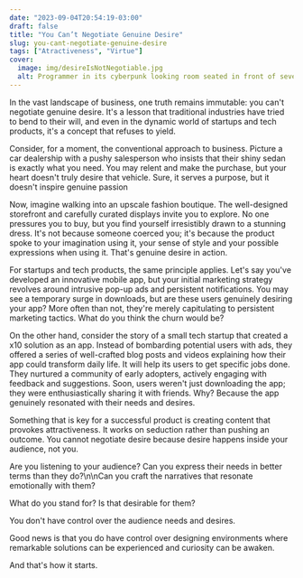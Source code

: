 ```yaml
---
date: "2023-09-04T20:54:19-03:00"
draft: false
title: "You Can’t Negotiate Genuine Desire"
slug: you-cant-negotiate-genuine-desire
tags: ["Atractiveness", "Virtue"]
cover:
  image: img/desireIsNotNegotiable.jpg
  alt: Programmer in its cyberpunk looking room seated in front of several big screens with complex technical images
---
```


In the vast landscape of business, one truth remains immutable: you can't negotiate genuine desire. It's a lesson that traditional industries have tried to bend to their will, and even in the dynamic world of startups and tech products, it's a concept that refuses to yield.

Consider, for a moment, the conventional approach to business. Picture a car dealership with a pushy salesperson who insists that their shiny sedan is exactly what you need. You may relent and make the purchase, but your heart doesn't truly desire that vehicle. Sure, it serves a purpose, but it doesn't inspire genuine passion

Now, imagine walking into an upscale fashion boutique. The well-designed storefront and carefully curated displays invite you to explore. No one pressures you to buy, but you find yourself irresistibly drawn to a stunning dress. It's not because someone coerced you; it's because the product spoke to your imagination using it, your sense of style and your possible expressions when using it. That's genuine desire in action.

For startups and tech products, the same principle applies. Let's say you've developed an innovative mobile app, but your initial marketing strategy revolves around intrusive pop-up ads and persistent notifications. You may see a temporary surge in downloads, but are these users genuinely desiring your app? More often than not, they're merely capitulating to persistent marketing tactics. What do you think the churn would be?

On the other hand, consider the story of a small tech startup that created a x10 solution as an app. Instead of bombarding potential users with ads, they offered a series of well-crafted blog posts and videos explaining how their app could transform daily life. It will help its users to get specific jobs done. They nurtured a community of early adopters, actively engaging with feedback and suggestions. Soon, users weren't just downloading the app; they were enthusiastically sharing it with friends. Why? Because the app genuinely resonated with their needs and desires.

Something that is key for a successful product is creating content that provokes attractiveness. It works on seduction rather than pushing an outcome. You cannot negotiate desire because desire happens inside your audience, not you.

Are you listening to your audience? Can you express their needs in better terms than they do?\n\nCan you craft the narratives that resonate emotionally with them?

What do you stand for? Is that desirable for them?

You don't have control over the audience needs and desires.

Good news is that you do have control over designing environments where remarkable solutions can be experienced and curiosity can be awaken.

And that's how it starts.
